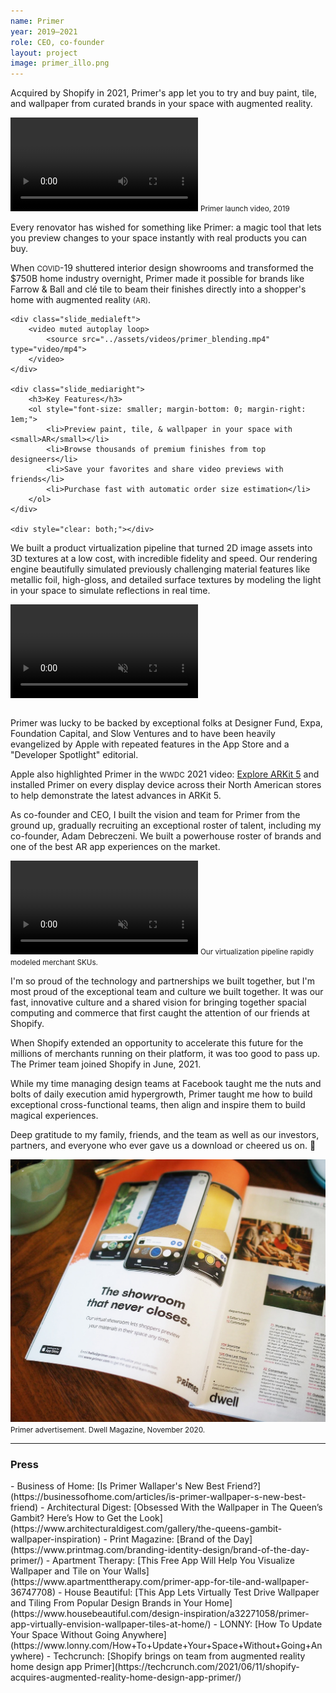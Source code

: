 ```yaml
---
name: Primer
year: 2019–2021
role: CEO, co-founder
layout: project
image: primer_illo.png
---
```

Acquired by Shopify in 2021, Primer's app let you to try and buy paint, tile, and wallpaper from curated brands in your space with augmented reality.

<video controls>
    <source src="../assets/videos/primer_launch.mp4" type="video/mp4">
</video>
<small class="media_description">Primer launch video, 2019</small>

Every renovator has wished for something like Primer: a magic tool that lets you preview changes to your space instantly with real products you can buy. 

When <small>COVID</small>-19 shuttered interior design showrooms and transformed the $750B home industry overnight, Primer made it possible for brands like Farrow & Ball and clé tile to beam their finishes directly into a shopper's home with augmented reality <small>(AR)</small>.

<div class="slide">

    <div class="slide_medialeft">
        <video muted autoplay loop>
            <source src="../assets/videos/primer_blending.mp4" type="video/mp4">
        </video>
    </div>

    <div class="slide_mediaright">
        <h3>Key Features</h3>
        <ol style="font-size: smaller; margin-bottom: 0; margin-right: 1em;">
            <li>Preview paint, tile, & wallpaper in your space with <small>AR</small></li>
            <li>Browse thousands of premium finishes from top designeers</li>
            <li>Save your favorites and share video previews with friends</li>
            <li>Purchase fast with automatic order size estimation</li>
        </ol>
    </div>

    <div style="clear: both;"></div>
    
</div>

We built a product virtualization pipeline that turned 2D image assets into 3D textures at a low cost, with incredible fidelity and speed. Our rendering engine beautifully simulated previously challenging material features like metallic foil, high-gloss, and detailed surface textures by modeling the light in your space to simulate reflections in real time.

<video muted controls style="margin-bottom: 1em;">
    <source src="../assets/videos/primer_product.m4v" type="video/mp4">
</video>

Primer was lucky to be backed by exceptional folks at Designer Fund, Expa, Foundation Capital, and Slow Ventures and to have been heavily evangelized by Apple with repeated features in the App Store and a "Developer Spotlight" editorial. 

Apple also highlighted Primer in the <small>WWDC</small> 2021 video: [Explore ARKit 5](https://developer.apple.com/videos/play/wwdc2021/10073/) and installed Primer on every display device across their North American stores to help demonstrate the latest advances in ARKit 5. 

As co-founder and CEO, I built the vision and team for Primer from the ground up, gradually recruiting an exceptional roster of talent, including my co-founder, Adam Debreczeni. We built a powerhouse roster of brands and one of the best AR app experiences on the market.

<video muted controls>
    <source src="../assets/videos/primer_materialGen.mp4" type="video/mp4">
</video>
<small class="media_description">Our virtualization pipeline rapidly modeled merchant SKUs.</small>

I'm so proud of the technology and partnerships we built together, but I'm most proud of the exceptional team and culture we built together. It was our fast, innovative culture and a shared vision for bringing together spacial computing and commerce that first caught the attention of our friends at Shopify.

When Shopify extended an opportunity to accelerate this future for the millions of merchants running on their platform, it was too good to pass up. The Primer team joined Shopify in June, 2021.

While my time managing design teams at Facebook taught me the nuts and bolts of daily execution amid hypergrowth, Primer taught me how to build exceptional cross-functional teams, then align and inspire them to build magical experiences.

Deep gratitude to my family, friends, and the team as well as our investors, partners, and everyone who ever gave us a download or cheered us on. 🫶

![Full page Primer advertisement in Dwell Magazine](../assets/images/primer_dwell.jpeg)
<small class="media_description">Primer advertisement. Dwell Magazine, November 2020.</small>

***

<h3>Press</h3>
- Business of Home: [Is Primer Wallaper's New Best Friend?](https://businessofhome.com/articles/is-primer-wallpaper-s-new-best-friend)
- Architectural Digest: [Obsessed With the Wallpaper in The Queen’s Gambit? Here’s How to Get the Look](https://www.architecturaldigest.com/gallery/the-queens-gambit-wallpaper-inspiration)
- Print Magazine: [Brand of the Day](https://www.printmag.com/branding-identity-design/brand-of-the-day-primer/)
- Apartment Therapy: [This Free App Will Help You Visualize Wallpaper and Tile on Your Walls](https://www.apartmenttherapy.com/primer-app-for-tile-and-wallpaper-36747708)
- House Beautiful: [This App Lets Virtually Test Drive Wallpaper and Tiling From Popular Design Brands in Your Home](https://www.housebeautiful.com/design-inspiration/a32271058/primer-app-virtually-envision-wallpaper-tiles-at-home/)
- LONNY: [How To Update Your Space Without Going Anywhere](https://www.lonny.com/How+To+Update+Your+Space+Without+Going+Anywhere)
- Techcrunch: [Shopify brings on team from augmented reality home design app Primer](https://techcrunch.com/2021/06/11/shopify-acquires-augmented-reality-home-design-app-primer/)